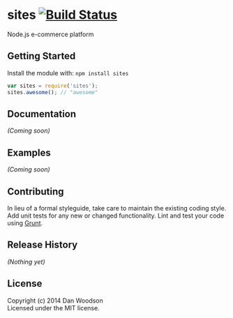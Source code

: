 # sites [![Build Status](https://secure.travis-ci.org/dwoodson/sites.png?branch=master)](http://travis-ci.org/dwoodson/sites)

Node.js e-commerce platform

## Getting Started
Install the module with: `npm install sites`

```javascript
var sites = require('sites');
sites.awesome(); // "awesome"
```

## Documentation
_(Coming soon)_

## Examples
_(Coming soon)_

## Contributing
In lieu of a formal styleguide, take care to maintain the existing coding style. Add unit tests for any new or changed functionality. Lint and test your code using [Grunt](http://gruntjs.com/).

## Release History
_(Nothing yet)_

## License
Copyright (c) 2014 Dan Woodson  
Licensed under the MIT license.

